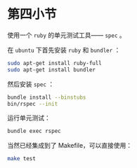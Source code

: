 # 第四小节

使用一个 `ruby` 的单元测试工具—— `spec` 。

在 `ubuntu` 下首先安装 `ruby` 和 `bundler` ：

``` sh
sudo apt-get install ruby-full
sudo apt-get install bundler
```

然后安装 `spec` ：

``` sh
bundle install --binstubs
bin/rspec --init
```

运行单元测试：

``` sh
bundle exec rspec
```

当然已经集成到了 Makefile，可以直接使用：

``` sh
make test
```
